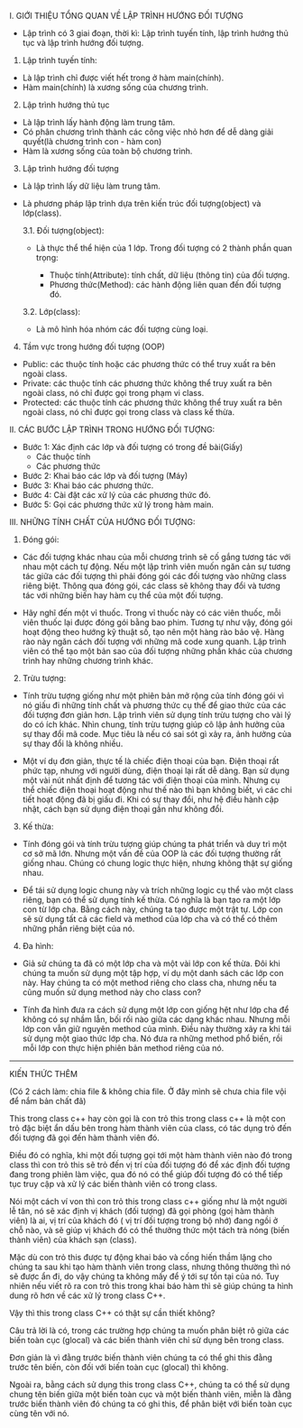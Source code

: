 I. GIỚI THIỆU TỔNG QUAN VỀ LẬP TRÌNH HƯỚNG ĐỐI TƯỢNG
* Lập trình có 3 giai đoạn, thời kì: Lập trình tuyến tính, lập trình hướng thủ tục và lập trình hướng đối tượng.

1. Lập trình tuyến tính:
- Là lập trình chỉ được viết hết trong ở hàm main(chính).
- Hàm main(chính) là xương sống của chương trình.

2. Lập trình hướng thủ tục
- Là lập trình lấy hành động làm trung tâm.
- Có phân chương trình thành các công việc nhỏ hơn để dễ dàng giải quyết(là chương trình con - hàm con)
- Hàm là xương sống của toàn bộ chương trình.

3. Lập trình hướng đối tượng
- Là lập trình lấy dữ liệu làm trung tâm.
- Là phương pháp lập trình dựa trên kiến trúc đối tượng(object) và lớp(class).
  
  3.1. Đối tượng(object):
  - Là thực thể thể hiện của 1 lớp. Trong đối tượng có 2 thành phần quan trọng:
      
      + Thuộc tính(Attribute): tính chất, dữ liệu (thông tin) của đối tượng.
      + Phương thức(Method): các hành động liên quan đến đối tượng đó.

  3.2. Lớp(class):
  - Là mô hình hóa nhóm các đối tượng cùng loại.

4. Tầm vực trong hướng đối tượng (OOP)
- Public: các thuộc tính hoặc các phương thức có thể truy xuất ra bên ngoài class.
- Private: các thuộc tính các phương thức không thể truy xuất ra bên ngoài class, nó chỉ được gọi trong phạm vi class.
- Protected: các thuộc tính các phương thức không thể truy xuất ra bên ngoài class, nó chỉ được gọi trong class và class kế thừa.

II. CÁC BƯỚC LẬP TRÌNH TRONG HƯỚNG ĐỐI TƯỢNG:
- Bước 1: Xác định các lớp và đối tượng có trong đề bài(Giấy)
	+ Các thuộc tính
	+ Các phương thức
- Bước 2: Khai báo các lớp và đối tượng (Máy)
- Bước 3: Khai báo các phương thức.
- Bước 4: Cài đặt các xử lý của các phương thức đó.
- Bước 5: Gọi các phương thức xử lý trong hàm main.

III. NHỮNG TÍNH CHẤT CỦA HƯỚNG ĐỐI TƯỢNG:
1. Đóng gói:
- Các đối tượng khác nhau của mỗi chương trình sẽ cố gắng tương tác với nhau một cách tự động. Nếu một lập trình viên muốn ngăn cản sự tương tác giữa các đối tượng thì phải đóng gói các đối tượng vào những class riêng biệt. Thông qua đóng gói, các class sẽ không thay đổi và tương tác với những biến hay hàm cụ thể của một đối tượng.

- Hãy nghĩ đến một vỉ thuốc. Trong vỉ thuốc này có các viên thuốc, mỗi viên thuốc lại được đóng gói bằng bao phim. Tương tự như vậy, đóng gói hoạt động theo hướng kỹ thuật số, tạo nên một hàng rào bảo vệ. Hàng rào này ngăn cách đối tượng với những mã code xung quanh. Lập trình viên có thể tạo một bản sao của đối tượng những phần khác của chương trình hay những chương trình khác.

2. Trừu tượng:
- Tính trừu tượng giống như một phiên bản mở rộng của tính đóng gói vì nó giấu đi những tính chất và phương thức cụ thể để giao thức của các đối tượng đơn giản hơn. Lập trình viên sử dụng tính trừu tượng cho vài lý do có ích khác. Nhìn chung, tính trừu tượng giúp cô lập ảnh hưởng của sự thay đổi mã code. Mục tiêu là nếu có sai sót gì xảy ra, ảnh hưởng của sự thay đổi là không nhiều.

- Một ví dụ đơn giản, thực tế là chiếc điện thoại của bạn. Điện thoại rất phức tạp, nhưng với người dùng, điện thoại lại rất dễ dàng. Bạn sử dụng một vài nút nhất định để tương tác với điện thoại của mình. Nhưng cụ thể chiếc điện thoại hoạt động như thế nào thì bạn không biết, vì các chi tiết hoạt động đã bị giấu đi. Khi có sự thay đổi, như hệ điều hành cập nhật, cách bạn sử dụng điện thoại gần như không đổi.

3. Kế thừa:
- Tính đóng gói và tính trừu tượng giúp chúng ta phát triển và duy trì một cơ sở mã lớn. Nhưng một vấn đề của OOP là các đối tượng thường rất giống nhau. Chúng có chung logic thực hiện, nhưng không thật sự giống nhau. 

- Để tái sử dụng logic chung này và trích những logic cụ thể vào một class riêng, bạn có thể sử dụng tính kế thừa. Có nghĩa là bạn tạo ra một lớp con từ lớp cha. Bằng cách này, chúng ta tạo được một trật tự. Lớp con sẽ sử dụng tất cả các field và method của lớp cha và có thể có thêm những phần riêng biệt của nó.

4. Đa hình:
- Giả sử chúng ta đã có một lớp cha và một vài lớp con kế thừa. Đôi khi chúng ta muốn sử dụng một tập hợp, ví dụ một danh sách các lớp con này. Hay chúng ta có một method riêng cho class cha, nhưng nếu ta cũng muốn sử dụng method này cho class con?

- Tính đa hình đưa ra cách sử dụng một lớp con giống hệt như lớp cha để không có sự nhầm lẫn, bối rối nào giữa các dạng khác nhau. Nhưng mỗi lớp con vẫn giữ nguyên method của mình. Điều này thường xảy ra khi tái sử dụng một giao thức lớp cha. Nó đưa ra những method phổ biến, rồi mỗi lớp con thực hiện phiên bản method riêng của nó.


*****************************************************************************************************************************

KIẾN THỨC THÊM

(Có 2 cách làm: chia file & không chia file. Ở đây mình sẽ chưa chia file vội để nắm bản chất đã)

This trong class c++ hay còn gọi là con trỏ this trong class c++ là một con trỏ đặc biệt ẩn dấu bên trong hàm thành viên của class, có tác dụng trỏ đến đối tượng đã gọi đến hàm thành viên đó.

Điều đó có nghĩa, khi một đối tượng gọi tới một hàm thành viên nào đó trong class thì con trỏ this sẽ trỏ đến vị trí của đối tượng đó để xác định đối tượng đang trong phiên làm việc, qua đó nó có thể giúp đối tượng đó có thể tiếp tục truy cập và xử lý các biến thành viên có trong class.

Nói một cách ví von thì con trỏ this trong class c++ giống như là một người lễ tân, nó sẽ xác định vị khách (đối tượng) đã gọi phòng (goị hàm thành viên) là ai, vị trí của khách đó ( vị trí đối tượng trong bộ nhớ) đang ngồi ở chỗ nào, và sẽ giúp vị khách đó có thể thưởng thức một tách trà nóng (biến thành viên) của khách sạn (class).

Mặc dù con trỏ this được tự động khai báo và cống hiến thầm lặng cho chúng ta sau khi tạo hàm thành viên trong class, nhưng thông thường thì nó sẽ được ẩn đi, do vậy chúng ta không mấy để ý tới sự tồn tại của nó. Tuy nhiên nếu viết rõ ra con trỏ this trong khai báo hàm thì sẽ giúp chúng ta hình dung rõ hơn về các xử lý trong class C++.

Vậy thì this trong class C++ có thật sự cần thiết không?

Câu trả lời là có, trong các trường hợp chúng ta muốn phân biệt rõ giữa các biến toàn cục (glocal) và các biến thành viên chỉ sử dụng bên trong class.

Đơn giản là vì đằng trước biến thành viên chúng ta có thể ghi this đằng trước tên biến, còn đối với biến toàn cục (glocal) thì không.

Ngoài ra, bằng cách sử dụng this trong class C++, chúng ta có thể sử dụng chung tên biến giữa một biến toàn cục và một biến thành viên, miễn là đằng trước biến thành viên đó chúng ta có ghi this, để phân biệt với biến toàn cục cùng tên với nó.
